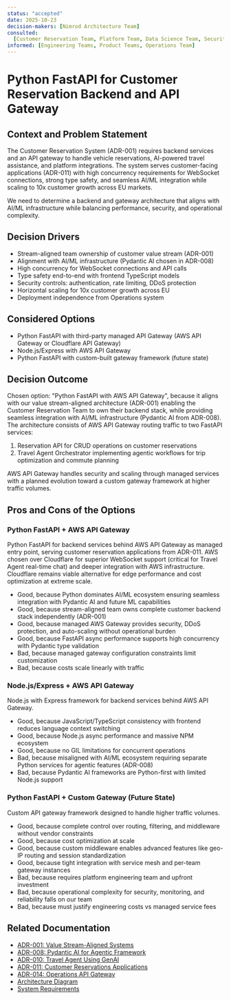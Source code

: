 ```yaml
---
status: "accepted"
date: 2025-10-23
decision-makers: [Nimrod Architecture Team]
consulted:
  [Customer Reservation Team, Platform Team, Data Science Team, Security Team]
informed: [Engineering Teams, Product Teams, Operations Team]
---
```


# Python FastAPI for Customer Reservation Backend and API Gateway

## Context and Problem Statement

The Customer Reservation System (ADR-001) requires backend services and an API gateway to handle vehicle reservations, AI-powered travel assistance, and platform integrations. The system serves customer-facing applications (ADR-011) with high concurrency requirements for WebSocket connections, strong type safety, and seamless AI/ML integration while scaling to 10x customer growth across EU markets.

We need to determine a backend and gateway architecture that aligns with AI/ML infrastructure while balancing performance, security, and operational complexity.

## Decision Drivers

- Stream-aligned team ownership of customer value stream (ADR-001)
- Alignment with AI/ML infrastructure (Pydantic AI chosen in ADR-008)
- High concurrency for WebSocket connections and API calls
- Type safety end-to-end with frontend TypeScript models
- Security controls: authentication, rate limiting, DDoS protection
- Horizontal scaling for 10x customer growth across EU
- Deployment independence from Operations system

## Considered Options

- Python FastAPI with third-party managed API Gateway (AWS API Gateway or Cloudflare API Gateway)
- Node.js/Express with AWS API Gateway
- Python FastAPI with custom-built gateway framework (future state)

## Decision Outcome

Chosen option: "Python FastAPI with AWS API Gateway", because it aligns with our value stream-aligned architecture (ADR-001) enabling the Customer Reservation Team to own their backend stack, while providing seamless integration with AI/ML infrastructure (Pydantic AI from ADR-008). The architecture consists of AWS API Gateway routing traffic to two FastAPI services:

1. Reservation API for CRUD operations on customer reservations
2. Travel Agent Orchestrator implementing agentic workflows for trip optimization and commute planning

AWS API Gateway handles security and scaling through managed services with a planned evolution toward a custom gateway framework at higher traffic volumes.

## Pros and Cons of the Options

### Python FastAPI + AWS API Gateway

Python FastAPI for backend services behind AWS API Gateway as managed entry point, serving customer reservation applications from ADR-011. AWS chosen over Cloudflare for superior WebSocket support (critical for Travel Agent real-time chat) and deeper integration with AWS infrastructure. Cloudflare remains viable alternative for edge performance and cost optimization at extreme scale.

- Good, because Python dominates AI/ML ecosystem ensuring seamless integration with Pydantic AI and future ML capabilities
- Good, because stream-aligned team owns complete customer backend stack independently (ADR-001)
- Good, because managed AWS Gateway provides security, DDoS protection, and auto-scaling without operational burden
- Good, because FastAPI async performance supports high concurrency with Pydantic type validation
- Bad, because managed gateway configuration constraints limit customization
- Bad, because costs scale linearly with traffic

### Node.js/Express + AWS API Gateway

Node.js with Express framework for backend services behind AWS API Gateway.

- Good, because JavaScript/TypeScript consistency with frontend reduces language context switching
- Good, because Node.js async performance and massive NPM ecosystem
- Good, because no GIL limitations for concurrent operations
- Bad, because misaligned with AI/ML ecosystem requiring separate Python services for agentic features (ADR-008)
- Bad, because Pydantic AI frameworks are Python-first with limited Node.js support

### Python FastAPI + Custom Gateway (Future State)

Custom API gateway framework designed to handle higher traffic volumes.

- Good, because complete control over routing, filtering, and middleware without vendor constraints
- Good, because cost optimization at scale
- Good, because custom middleware enables advanced features like geo-IP routing and session standardization
- Good, because tight integration with service mesh and per-team gateway instances
- Bad, because requires platform engineering team and upfront investment
- Bad, because operational complexity for security, monitoring, and reliability falls on our team
- Bad, because must justify engineering costs vs managed service fees

## Related Documentation

- [ADR-001: Value Stream-Aligned Systems](./001-value-stream-aligned-systems.md)
- [ADR-008: Pydantic AI for Agentic Framework](./008-agentic-framework.md)
- [ADR-010: Travel Agent Using GenAI](./010-agentic-travel-copilot.md)
- [ADR-011: Customer Reservations Applications](./011-customer-reservations-applications.md)
- [ADR-014: Operations API Gateway](./014-operations-api-gateway.md)
- [Architecture Diagram](../diagrams/c2-res.png)
- [System Requirements](../requirements.md)
